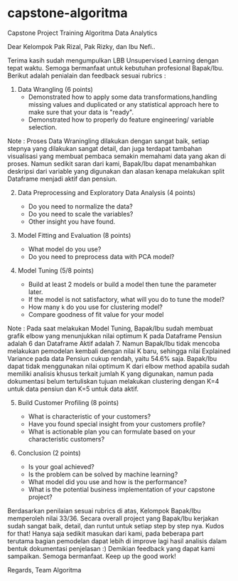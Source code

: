 # capstone-algoritma
Capstone Project Training Algoritma Data Analytics

Dear Kelompok Pak Rizal, Pak Rizky, dan Ibu Nefi..

Terima kasih sudah mengumpulkan LBB Unsupervised Learning dengan tepat waktu. Semoga bermanfaat untuk
kebutuhan profesional Bapak/Ibu. Berikut adalah penialain dan feedback sesuai rubrics :

1. Data Wrangling (6 points)
   - Demonstrated how to apply some data transformations,handling missing values and duplicated or any statistical approach here to make sure that your data is "ready".
   - Demonstrated how to properly do feature engineering/ variable selection.

Note : Proses Data Wraningling dilakukan dengan sangat baik, setiap stepnya yang dilakukan sangat detail, dan juga
terdapat tambahan visualisasi yang membuat pembaca semakin memahami data yang akan di proses. Namun sedikit saran dari kami,
Bapak/Ibu dapat menambahkan deskripsi dari variable yang digunakan dan alasan kenapa melakukan split Dataframe menjadi
aktif dan pensiun.

2. Data Preprocessing and Exploratory Data Analysis (4 points)
    - Do you need to normalize the data?
    - Do you need to scale the variables?
    - Other insight you have found.

3. Model Fitting and Evaluation (8 points)
    - What model do you use?
    - Do you need to preprocess data with PCA model?

4. Model Tuning (5/8 points)
    - Build at least 2 models or build a model then tune the parameter later.
    - If the model is not satisfactory, what will you do to tune the model?
    - How many `k` do you use for clustering model?
    - Compare goodness of fit value for your model

Note : Pada saat melakukan Model Tuning, Bapak/Ibu sudah membuat grafik elbow yang menunjukkan nilai optimum K pada Dataframe Pensiun adalah 6 dan Dataframe Aktif adalah 7. Namun Bapak/Ibu tidak mencoba melakukan pemodelan kembali dengan nilai K baru, sehingga nilai Explained Variance pada data Pensiun cukup rendah, yaitu 54.6% saja. Bapak/Ibu dapat tidak menggunakan nilai optimum K dari elbow method apabila sudah memiliki analisis khusus terkait jumlah K yang digunakan, namun pada dokumentasi belum tertuliskan tujuan melakukan clustering dengan K=4 untuk data pensiun dan K=5 untuk data aktif.

5. Build Customer Profiling (8 points)
    - What is characteristic of your customers?
    - Have you found special insight from your customers profile?
    - What is actionable plan you can formulate based on your characteristic customers?

6. Conclusion (2 points)
    - Is your goal achieved?
    - Is the problem can be solved by machine learning?
    - What model did you use and how is the performance?
    - What is the potential business implementation of your capstone project?

Berdasarkan penilaian sesuai rubrics di atas, Kelompok Bapak/Ibu memperoleh nilai 33/36. 
Secara overall project yang Bapak/Ibu kerjakan sudah sangat baik, detail, dan runtut untuk setiap step by step nya.
Kudos for that! Hanya saja sedikit masukan dari kami, pada beberapa part terutama bagian pemodelan dapat lebih di improve lagi hasil analisis dalam bentuk dokumentasi penjelasan :)
Demikian feedback yang dapat kami sampaikan. Semoga bermanfaat. Keep up the good work!

Regards,
Team Algoritma
